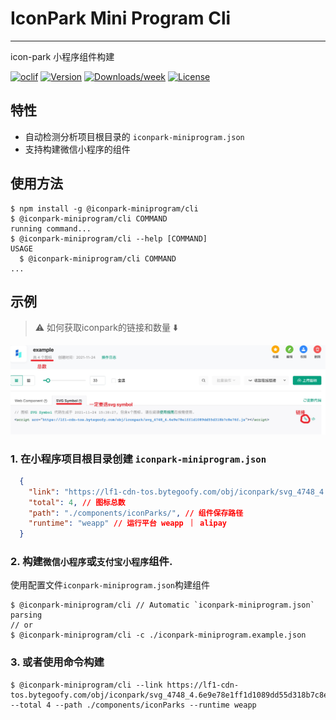 # IconPark Mini Program Cli

---

icon-park 小程序组件构建

[![oclif](https://img.shields.io/badge/cli-oclif-brightgreen.svg)](https://oclif.io)
[![Version](https://img.shields.io/npm/v/@iconpark-miniprogram/cli.svg)](https://npmjs.org/package/@iconpark-miniprogram/cli)
[![Downloads/week](https://img.shields.io/npm/dw/@iconpark-miniprogram/cli.svg)](https://npmjs.org/package/@iconpark-miniprogram/cli)
[![License](https://img.shields.io/npm/l/@iconpark-miniprogram/cli.svg)](https://github.com/yangger6/iconpark-miniprogram/blob/master/packages/cli/package.json)

## 特性

* 自动检测分析项目根目录的 `iconpark-miniprogram.json`
* 支持构建微信小程序的组件

## 使用方法
<!-- usage -->
```sh-session
$ npm install -g @iconpark-miniprogram/cli
$ @iconpark-miniprogram/cli COMMAND
running command...
$ @iconpark-miniprogram/cli --help [COMMAND]
USAGE
  $ @iconpark-miniprogram/cli COMMAND
...

```

## 示例

> ⚠️ 如何获取iconpark的链接和数量 ⬇️

![图片示例](./example.png)

### 1. 在小程序项目根目录创建 `iconpark-miniprogram.json`

```json
  {
    "link": "https://lf1-cdn-tos.bytegoofy.com/obj/iconpark/svg_4748_4.6e9e78e1ff1d1089dd55d318b7c8e76f.js", // iconpark svg 文件
    "total": 4, // 图标总数
    "path": "./components/iconParks/", // 组件保存路径
    "runtime": "weapp" // 运行平台 weapp ｜ alipay
  }
```

### 2. 构建`微信小程序`或`支付宝小程序`组件.

使用配置文件`iconpark-miniprogram.json`构建组件

```shell
$ @iconpark-miniprogram/cli // Automatic `iconpark-miniprogram.json` parsing 
// or
$ @iconpark-miniprogram/cli -c ./iconpark-miniprogram.example.json
```

### 3. 或者使用命令构建

```shell
$ @iconpark-miniprogram/cli --link https://lf1-cdn-tos.bytegoofy.com/obj/iconpark/svg_4748_4.6e9e78e1ff1d1089dd55d318b7c8e76f.js --total 4 --path ./components/iconParks --runtime weapp
```
